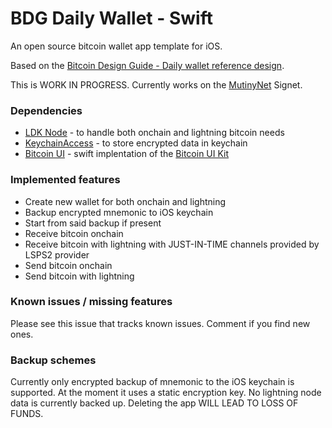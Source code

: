 #  BDG Daily Wallet - Swift

An open source bitcoin wallet app template for iOS.

Based on the [Bitcoin Design Guide - Daily wallet reference design](https://bitcoin.design/guide/daily-spending-wallet/). 

This is WORK IN PROGRESS.
Currently works on the [MutinyNet](https://www.mutinynet.com) Signet.

### Dependencies
- [LDK Node](https://github.com/tnull/ldk-node) - to handle both onchain and lightning bitcoin needs
- [KeychainAccess](https://github.com/kishikawakatsumi/KeychainAccess) - to store encrypted data in keychain
- [Bitcoin UI](https://github.com/reez/WalletUI) - swift implentation of the [Bitcoin UI Kit](https://www.bitcoinuikit.com)

### Implemented features
- Create new wallet for both onchain and lightning
- Backup encrypted mnemonic to iOS keychain
- Start from said backup if present
- Receive bitcoin onchain
- Receive bitcoin with lightning with JUST-IN-TIME channels provided by LSPS2 provider
- Send bitcoin onchain
- Send bitcoin with lightning

### Known issues / missing features
Please see this issue that tracks known issues. Comment if you find new ones.

### Backup schemes
Currently only encrypted backup of mnemonic to the iOS keychain is supported. At the moment it uses a static encryption key.
No lightning node data is currently backed up. Deleting the app WILL LEAD TO LOSS OF FUNDS.

